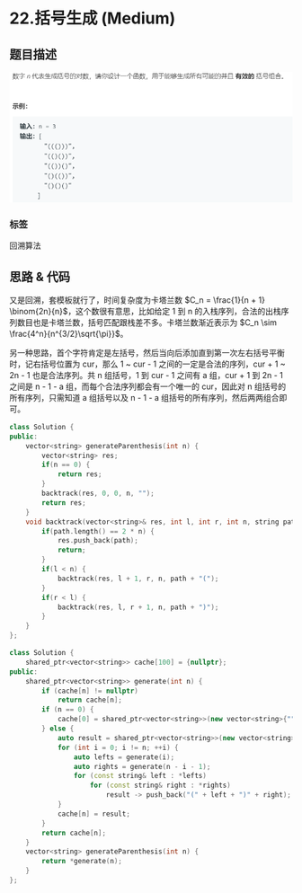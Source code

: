 # 22.括号生成 (Medium)

## 题目描述

![](22.png)

### 标签

回溯算法

## 思路 & 代码

又是回溯，套模板就行了，时间复杂度为卡塔兰数 $C_n = \frac{1}{n + 1} \binom{2n}{n}$，这个数很有意思，比如给定 1 到 n 的入栈序列，合法的出栈序列数目也是卡塔兰数，括号匹配跟栈差不多。卡塔兰数渐近表示为 $C_n \sim \frac{4^n}{n^{3/2}\sqrt{\pi}}$。

另一种思路，首个字符肯定是左括号，然后当向后添加直到第一次左右括号平衡时，记右括号位置为 cur，那么 1 ~ cur - 1 之间的一定是合法的序列，cur + 1 ~ 2n - 1 也是合法序列。共 n 组括号，1 到 cur - 1 之间有 a 组，cur + 1 到 2n - 1 之间是 n - 1 - a 组，而每个合法序列都会有一个唯一的 cur，因此对 n 组括号的所有序列，只需知道 a 组括号以及 n - 1 - a 组括号的所有序列，然后两两组合即可。

```c++ tab="回溯"
class Solution {
public:
    vector<string> generateParenthesis(int n) {
        vector<string> res;
        if(n == 0) {
            return res;
        }
        backtrack(res, 0, 0, n, "");
        return res;     
    }
    void backtrack(vector<string>& res, int l, int r, int n, string path) {
        if(path.length() == 2 * n) {
            res.push_back(path);
            return;
        }
        if(l < n) {
            backtrack(res, l + 1, r, n, path + "(");
        }
        if(r < l) {
            backtrack(res, l, r + 1, n, path + ")");
        }
    }
};
```

```c++ tab="长度递归"
class Solution {
    shared_ptr<vector<string>> cache[100] = {nullptr};
public:
    shared_ptr<vector<string>> generate(int n) {
        if (cache[n] != nullptr)
            return cache[n];
        if (n == 0) {
            cache[0] = shared_ptr<vector<string>>(new vector<string>{""});
        } else {
            auto result = shared_ptr<vector<string>>(new vector<string>);
            for (int i = 0; i != n; ++i) {
                auto lefts = generate(i);
                auto rights = generate(n - i - 1);
                for (const string& left : *lefts)
                    for (const string& right : *rights)
                        result -> push_back("(" + left + ")" + right);
            }
            cache[n] = result;
        }
        return cache[n];
    }
    vector<string> generateParenthesis(int n) {
        return *generate(n);
    }
};
```

